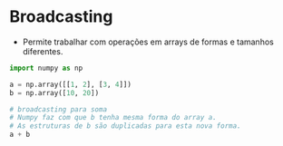 # Broadcasting
- Permite trabalhar com operações em arrays de formas e tamanhos diferentes.
```python
import numpy as np

a = np.array([[1, 2], [3, 4]])
b = np.array([10, 20])

# broadcasting para soma
# Numpy faz com que b tenha mesma forma do array a.
# As estruturas de b são duplicadas para esta nova forma.
a + b
```  
